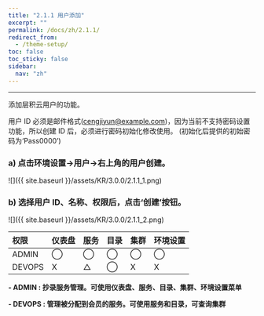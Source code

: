 ```yaml
---
title: "2.1.1 用户添加"
excerpt: ""
permalink: /docs/zh/2.1.1/
redirect_from:
  - /theme-setup/
toc: false
toc_sticky: false
sidebar:
  nav: "zh"
---
```


---
添加层积云用户的功能。

用户 ID 必须是邮件格式(cengjiyun@example.com)，因为当前不支持密码设置功能，所以创建 ID 后，必须进行密码初始化修改使用。
\(初始化后提供的初始密码为‘Pass0000’\)

### a\) 点击环境设置→用户→右上角的用户创建。
![]({{ site.baseurl }}/assets/KR/3.0.0/2.1.1_1.png)
### b\) 选择用户 ID、名称、权限后，点击‘创建’按钮。
![]({{ site.baseurl }}/assets/KR/3.0.0/2.1.1_2.png)


| **权限** | **仪表盘** | **服务** | **目录** | **集群** | **环境设置** |
| :--- | :--- | :--- | :--- | :--- | :--- |
| ADMIN | ⃝ | ⃝ | ⃝ | ⃝ | ⃝ |
| DEVOPS | X | △ | ⃝ | X | X |

**- ADMIN : 抄录服务管理。可使用仪表盘、服务、目录、集群、环境设置菜单**

**- DEVOPS : 管理被分配到会员的服务。可使用服务和目录，可查询集群**
